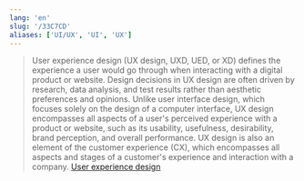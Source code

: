 ```yaml
---
lang: 'en'
slug: '/33C7CD'
aliases: ['UI/UX', 'UI', 'UX']
---
```


> User experience design (UX design, UXD, UED, or XD) defines the experience a user would go through when interacting with a digital product or website. Design decisions in UX design are often driven by research, data analysis, and test results rather than aesthetic preferences and opinions. Unlike user interface design, which focuses solely on the design of a computer interface, UX design encompasses all aspects of a user's perceived experience with a product or website, such as its usability, usefulness, desirability, brand perception, and overall performance. UX design is also an element of the customer experience (CX), which encompasses all aspects and stages of a customer's experience and interaction with a company. [User experience design](https://en.wikipedia.org/wiki/User_experience_design)

<head>
  <html lang="en-US"/>
</head>
